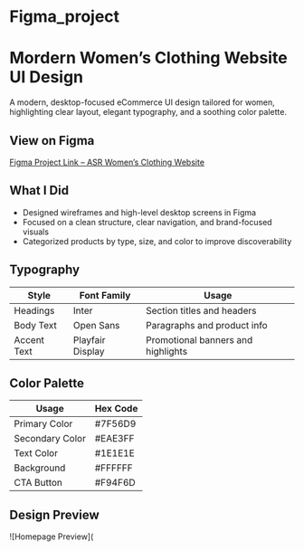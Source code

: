 # Figma_project
# Mordern Women’s Clothing Website UI Design

A modern, desktop-focused eCommerce UI design tailored for women, highlighting clear layout, elegant typography, and a soothing color palette.

## View on Figma

[Figma Project Link – ASR Women’s Clothing Website](https://www.figma.com/design/0yvhInVoM4ym1HUeMXTuFF/Anushka-Singh_Women-s-Clothing?node-id=1-5&t=Qe7iICLT80UzPOdA-1)

## What I Did

- Designed wireframes and high-level desktop screens in Figma
- Focused on a clean structure, clear navigation, and brand-focused visuals
- Categorized products by type, size, and color to improve discoverability

## Typography

| Style        | Font Family        | Usage                         |
|--------------|--------------------|-------------------------------|
| Headings     | Inter              | Section titles and headers    |
| Body Text    | Open Sans          | Paragraphs and product info   |
| Accent Text  | Playfair Display   | Promotional banners and highlights |

## Color Palette

| Usage            | Hex Code   
|------------------|-----------
| Primary Color    | #7F56D9   
| Secondary Color  | #EAE3FF   
| Text Color       | #1E1E1E   
| Background       | #FFFFFF  
| CTA Button       | #F94F6D   

## Design Preview

![Homepage Preview](
